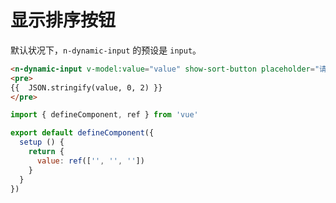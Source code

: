# 显示排序按钮

默认状况下，`n-dynamic-input` 的预设是 `input`。

```html
<n-dynamic-input v-model:value="value" show-sort-button placeholder="请输入" />
<pre>
{{  JSON.stringify(value, 0, 2) }}
</pre>
```

```js
import { defineComponent, ref } from 'vue'

export default defineComponent({
  setup () {
    return {
      value: ref(['', '', ''])
    }
  }
})
```
